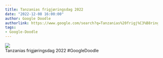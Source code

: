 ```yaml
---
title: Tanzanias frigjøringsdag 2022
date: "2022-12-08 16:00:00"
author: Google Doodle
authorlink: https://www.google.com/search?q=Tanzanias%20frigj%C3%B8ringsdag%202022
tags:
- Google-Doodle
---
```

<img src="https://www.google.com/logos/doodles/2022/tanzania-independence-day-2022-6753651837109671.2-law.gif" referrerpolicy="no-referrer"><br>Tanzanias frigjøringsdag 2022 #GoogleDoodle